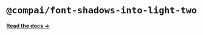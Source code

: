 # `@compai/font-shadows-into-light-two`

[**Read the docs &rarr;**](https://components.ai/docs/typefaces/shadows-into-light-two)
